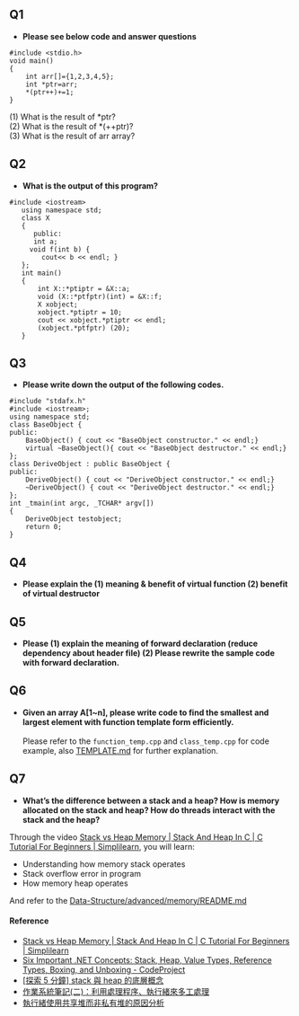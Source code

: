 ## Q1
* **Please see below code and answer questions**
```
#include <stdio.h>
void main()
{
	int arr[]={1,2,3,4,5};
	int *ptr=arr;
	*(ptr++)+=1;
}
```
(1) What is the result of *ptr? <br>
(2) What is the result of *(++ptr)? <br>
(3) What is the result of arr array?

## Q2
* **What is the output of this program?**
```
#include <iostream>
   using namespace std;
   class X
   {
      public:
      int a;
	 void f(int b) {
		cout<< b << endl; }
   };
   int main()
   {
       int X::*ptiptr = &X::a;
       void (X::*ptfptr)(int) = &X::f;
       X xobject;
       xobject.*ptiptr = 10;
       cout << xobject.*ptiptr << endl;
       (xobject.*ptfptr) (20);
   }
```

## Q3
* **Please write down the output of the following codes.**
```
#include "stdafx.h"
#include <iostream>;
using namespace std;
class BaseObject {
public:
	BaseObject() { cout << "BaseObject constructor." << endl;}
	virtual ~BaseObject(){ cout << "BaseObject destructor." << endl;}
};
class DeriveObject : public BaseObject {
public:
	DeriveObject() { cout << "DeriveObject constructor." << endl;}
	~DeriveObject() { cout << "DeriveObject destructor." << endl;}
};
int _tmain(int argc, _TCHAR* argv[])
{
	DeriveObject testobject;
	return 0;
}
```

## Q4
* **Please explain the (1) meaning & benefit of virtual function (2) benefit of virtual destructor**

## Q5
* **Please (1) explain the meaning of forward declaration (reduce dependency about header file) (2) Please rewrite the sample code with forward declaration.**

## Q6
* **Given an array A[1~n], please write code to find the smallest and largest element with function template form efficiently.** <br><br>
Please refer to the `function_temp.cpp` and `class_temp.cpp` for code example, also [TEMPLATE.md](https://github.com/a22057916w/Data-Structure/blob/main/advanced/TEMPLATE.md) for further explanation.

## Q7
* **What’s the difference between a stack and a heap? How is memory allocated on the stack and heap? How do threads interact with the stack and the heap?** <br>

Through the video [Stack vs Heap Memory | Stack And Heap In C | C Tutorial For Beginners | Simplilearn](https://www.youtube.com/watch?v=gRwfHzeS-GM), you will learn:
* Understanding how memory stack operates
* Stack overflow error in program
* How memory heap operates

And refer to the [Data-Structure/advanced/memory/README.md](https://github.com/a22057916w/Data-Structure/tree/main/advanced/memory)

#### Reference
* [Stack vs Heap Memory | Stack And Heap In C | C Tutorial For Beginners | Simplilearn](https://www.youtube.com/watch?v=gRwfHzeS-GM)
* [Six Important .NET Concepts: Stack, Heap, Value Types, Reference Types, Boxing, and Unboxing - CodeProject](https://www.codeproject.com/Articles/76153/Six-important-NET-concepts-Stack-heap-value-types#Stack%20and%20Heap)
* [[探索 5 分鐘] stack 與 heap 的底層概念](https://nwpie.blogspot.com/2017/05/5-stack-heap.html)
* [作業系統筆記(二)：利用處理程序、執行緒來多工處理](https://noob.tw/operating-system-multitasking/)
* [執行緒使用共享堆而非私有堆的原因分析](https://www.itread01.com/content/1546786658.html)
